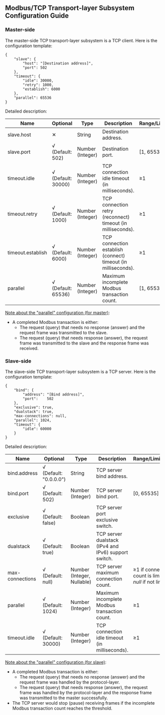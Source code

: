 ﻿## Modbus/TCP Transport-layer Subsystem Configuration Guide

### Master-side

The master-side TCP transport-layer subsystem is a TCP client. Here is the configuration template:

```
{
    "slave": {
        "host": "[Destination address]",
        "port": 502
    },
    "timeout": {
        "idle": 30000,
        "retry": 1000,
        "establish": 6000
    },
    "parallel": 65536
}
```

Detailed description:

<table>
<thead>
<th>Name</th>
<th>Optional</th>
<th>Type</th>
<th>Description</th>
<th>Range/Limitation</th>
</thead>
<tbody>
<tr>
<td>slave.host</td>
<td>&#10005</td>
<td>String</td>
<td>Destination address.</td>
<td></td>
</tr>
<tr>
<td>slave.port</td>
<td>&radic; (Default: 502)</td>
<td>Number (Integer)</td>
<td>Destination port.</td>
<td>[1, 65535]</td>
</tr>
<tr>
<td>timeout.idle</td>
<td>&radic; (Default: 30000)</td>
<td>Number (Integer)</td>
<td>TCP connection idle timeout (in milliseconds).</td>
<td>&ge;1</td>
</tr>
<tr>
<td>timeout.retry</td>
<td>&radic; (Default: 1000)</td>
<td>Number (Integer)</td>
<td>TCP connection retry (reconnect) timeout (in milliseconds).</td>
<td>&ge;1</td>
</tr>
<tr>
<td>timeout.establish</td>
<td>&radic; (Default: 6000)</td>
<td>Number (Integer)</td>
<td>TCP connection establish (connect) timeout (in milliseconds).</td>
<td>&ge;1</td>
</tr>
<tr>
<td>parallel</td>
<td>&radic; (Default: 65536)</td>
<td>Number (Integer)</td>
<td>Maximum incomplete Modbus transaction count.</td>
<td>[1, 65536]</td>
</tr>
</tbody>
</table>

<u>Note about the "parallel" configuration (for master)</u>:
 - A completed Modbus transaction is either:
    - The request (query) that needs no response (answer) and the request frame was transmitted to the slave.
    - The request (query) that needs response (answer), the request frame was transmitted to the slave and the response frame was received.

### Slave-side

The slave-side TCP transport-layer subsystem is a TCP server. Here is the configuration template:

```
{
    "bind": {
        "address": "[Bind address]",
        "port":    502
    },
    "exclusive": true,
    "dualstack": true,
    "max-connections": null,
    "parallel": 1024,
    "timeout": {
        "idle": 60000
    }
}
```

Detailed description:

<table>
<thead>
<th>Name</th>
<th>Optional</th>
<th>Type</th>
<th>Description</th>
<th>Range/Limitation</th>
</thead>
<tbody>
<tr>
<td>bind.address</td>
<td>&radic; (Default: "0.0.0.0")</td>
<td>String</td>
<td>TCP server bind address.</td>
<td></td>
</tr>
<tr>
<td>bind.port</td>
<td>&radic; (Default: 502)</td>
<td>Number (Integer)</td>
<td>TCP server bind port.</td>
<td>[0, 65535]</td>
</tr>
<tr>
<td>exclusive</td>
<td>&radic; (Default: false)</td>
<td>Boolean</td>
<td>TCP server port exclusive switch.</td>
<td></td>
</tr>
<tr>
<td>dualstack</td>
<td>&radic; (Default: true)</td>
<td>Boolean</td>
<td>TCP server dualstack (IPv4 and IPv6) support switch.</td>
<td></td>
</tr>
<tr>
<td>max-connections</td>
<td>&radic; (Default: null)</td>
<td>Number (Integer, Nullable)</td>
<td>TCP server maximum connection count.</td>
<td>&ge;1 if connection count is limited.<br/><i>null</i> if not limited.</td>
</tr>
<tr>
<td>parallel</td>
<td>&radic; (Default: 1024)</td>
<td>Number (Integer)</td>
<td>Maximum incomplete Modbus transaction count.</td>
<td>&ge;1</td>
</tr>
<tr>
<td>timeout.idle</td>
<td>&radic; (Default: 30000)</td>
<td>Number (Integer)</td>
<td>TCP connection idle timeout (in milliseconds).</td>
<td>&ge;1</td>
</tr>
</tbody>
</table>

<u>Note about the "parallel" configuration (for slave)</u>:
 - A completed Modbus transaction is either:
    - The request (query) that needs no response (answer) and the request frame was handled by the protocol-layer.
    - The request (query) that needs response (answer), the request frame was handled by the protocol-layer and the response frame was transmitted to the master successfully.
 - The TCP server would stop (pause) receiving frames if the incomplete Modbus transaction count reaches the threshold.

